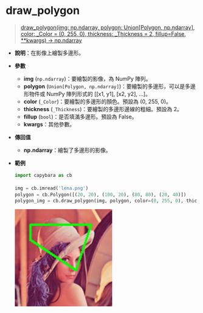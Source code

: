 # draw_polygon

> [draw_polygon(img: np.ndarray, polygon: Union[Polygon, np.ndarray], color: \_Color = (0, 255, 0), thickness: \_Thickness = 2, fillup=False, \*\*kwargs) -> np.ndarray](https://github.com/DocsaidLab/Capybara/blob/975d62fba4f76db59e715c220f7a2af5ad8d050e/capybara/vision/visualization/draw.py#L103)

- **說明**：在影像上繪製多邊形。

- **參數**

  - **img** (`np.ndarray`)：要繪製的影像，為 NumPy 陣列。
  - **polygon** (`Union[Polygon, np.ndarray]`)：要繪製的多邊形，可以是多邊形物件或 NumPy 陣列形式的 [[x1, y1], [x2, y2], ...]。
  - **color** (`_Color`)：要繪製的多邊形的顏色。預設為 (0, 255, 0)。
  - **thickness** (`_Thickness`)：要繪製的多邊形邊線的粗細。預設為 2。
  - **fillup** (`bool`)：是否填滿多邊形。預設為 False。
  - **kwargs**：其他參數。

- **傳回值**

  - **np.ndarray**：繪製了多邊形的影像。

- **範例**

  ```python
  import capybara as cb

  img = cb.imread('lena.png')
  polygon = cb.Polygon([(20, 20), (100, 20), (80, 80), (20, 40)])
  polygon_img = cb.draw_polygon(img, polygon, color=(0, 255, 0), thickness=2)
  ```

  ![draw_polygon](./resource/test_draw_polygon.jpg)
